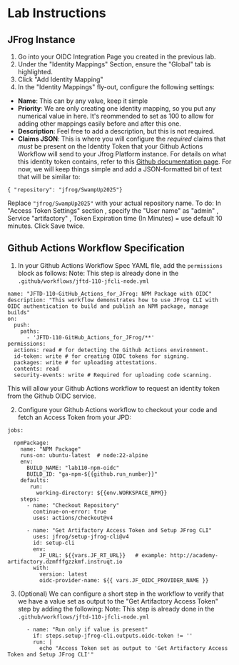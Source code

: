 # Lab Instructions
## JFrog Instance
1. Go into your OIDC Integration Page you created in the previous lab.
2. Under the "Identity Mappings" Section, ensure the "Global" tab is highlighted.
3. Click "Add Identity Mapping"
4. In the "Identity Mappings" fly-out, configure the following settings:
- **Name**: This can by any value, keep it simple
- **Priority**:  We are only creating one identity mapping, so you put any numerical value in here.  It's reommended to set as 100 to allow for adding other mappings easily before and after this one.
- **Description**: Feel free to add a description, but this is not required.
- **Claims JSON**:  This is where you will configure the *required* claims that *must* be present on the Identity Token that your Github Actions Workflow will send to your Jfrog Platform instance.  For details on what this identity token contains, refer to this [Github documentation page](https://docs.github.com/en/actions/concepts/security/about-security-hardening-with-openid-connect#understanding-the-oidc-token).  For now, we will keep things simple and add a JSON-formatted bit of text that will be similar to:
```
{ "repository": "jfrog/SwampUp2025"}
```
Replace `"jfrog/SwampUp2025"` with your actual repository name.
To do:  In "Access Token Settings" section , specify the "User name"  as "admin" ,  Service "artifactory" , Token Expiration time (In Minutes) =  use default 10 minutes. Click Save twice.
## Github Actions Workflow Specification
1. In your Github Actions Workflow Spec YAML file, add the `permissions` block as follows:
Note: This step is already done in the `.github/workflows/jftd-110-jfcli-node.yml`
```
name: "JFTD-110-GitHub_Actions_for_JFrog: NPM Package with OIDC"
description: "This workflow demonstrates how to use JFrog CLI with OIDC authentication to build and publish an NPM package, manage builds"
on:
  push:
    paths:
      - 'JFTD-110-GitHub_Actions_for_JFrog/**'
permissions:
  actions: read # for detecting the Github Actions environment.
  id-token: write # for creating OIDC tokens for signing.
  packages: write # for uploading attestations.
  contents: read
  security-events: write # Required for uploading code scanning.
```
This will allow your Github Actions workflow to request an identity token from the Github OIDC service.

2. Configure your Github Actions workflow to checkout your code and fetch an Access Token from your JPD:
```
jobs:

  npmPackage:
    name: "NPM Package"
    runs-on: ubuntu-latest  # node:22-alpine
    env:
      BUILD_NAME: "lab110-npm-oidc"
      BUILD_ID: "ga-npm-${{github.run_number}}"
    defaults:
       run:
         working-directory: ${{env.WORKSPACE_NPM}}
    steps:
      - name: "Checkout Repository"
        continue-on-error: true
        uses: actions/checkout@v4

      - name: "Get Artifactory Access Token and Setup JFrog CLI"
        uses: jfrog/setup-jfrog-cli@v4
        id: setup-cli
        env:
          JF_URL: ${{vars.JF_RT_URL}}   # example: http://academy-artifactory.dzmfffgzzkmf.instruqt.io
        with:
          version: latest
          oidc-provider-name: ${{ vars.JF_OIDC_PROVIDER_NAME }}
```
3. (Optional) We can configure a short step in the workflow to verify that we have a value set as output to the "Get Artifactory Access Token" step by adding the following:
Note: This step is already done in the `.github/workflows/jftd-110-jfcli-node.yml`
```
      - name: "Run only if value is present"
        if: steps.setup-jfrog-cli.outputs.oidc-token != ''
        run: |
          echo "Access Token set as output to 'Get Artifactory Access Token and Setup JFrog CLI'"
```
